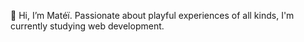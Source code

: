 👋 Hi, I’m Matéï. Passionate about playful experiences of all kinds, I'm currently studying web development.

<!---
M-Matei/M-Matei is a ✨ special ✨ repository because its `README.md` (this file) appears on your GitHub profile.
You can click the Preview link to take a look at your changes.
--->
